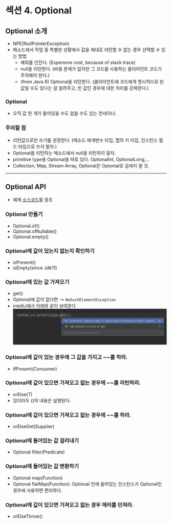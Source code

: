 # 섹션 4. Optional

## Optional 소개
 - NPE(NullPointerException)
 - 메소드에서 작업 중 특별한 상황에서 값을 제대로 리턴할 수 없는 경우 선택할 수 있는 방법
   * 예외를 던진다. (Expensive cost, because of stack trace)
   * null을 리턴한다. (비용 문제가 없지만 그 코드를 사용하는 클리어인트 코드가 주의해야 한다.)
   * (from Java 8) Optional을 리턴한다. (클라이언트에 코드에게 명시적으로 빈 값일 수도 있다는 걸 알려주고, 빈 값인 경우에 대한 처리를 강제한다.)

### Optional
 - 오직 값 한 개가 들어있을 수도 없을 수도 있는 컨네이너.

### 주의할 점
 - 리턴값으로만 쓰기를 권장한다. (메소드 매개변수 타입, 맵의 키 타입, 인스턴스 필드 타입으로 쓰지 말자.)
 - Optional을 리턴하는 메소드에서 null을 리턴하지 말자.
 - primitive type용 Optional을 따로 있다. OptionalInt, OptionalLong,...
 - Collection, Map, Stream Array, Optional은 Opiontal로 감싸지 말 것.
 ---

## Optional API
 - 예제 [소스코드](/ssrc/main/java/me/mybabygrand/class_java8/optional/OptionalAPI.java)를 참조
### Optional 만들기
 - Optional.of()
 - Optional.ofNullable()
 - Optional.empty()
### Optional에 값이 있는지 없는지 확인하기
 - isPresent()
 - isEmpty(since Jdk11)

### Optional에 있는 값 가져오기
 - get()
 - Optional에 값이 없다면 -> ```NoSuchElementException```
 - intelliJ에서 아래와 같이 보여준다
 ![](/img/01.jpg)
### Optional에 값이 있는 경우에 그 값을 가지고 ~~를 하라.
 - ifPresent(Consumer)
### Optional에 값이 있으면 가져오고 없는 경우에 ~~를 리턴하라.
 - orElse(T)
 - 있더라두 ()의 내용은 실행된다.
### Optional에 값이 있으면 가져오고 없는 경우에 ~~를 하라.
 - orElseGet(Supplier)
### Optional에 들어있는 값 걸러내기
 - Optional filter(Predicate)
### Optional에 들어있는 값 변환하기
 - Optional map(Function)
 - Optional flatMap(Function): Optional 안에 들어있는 인스턴스가 Optional인 경우에 사용하면 편리하다.
### Optional에 값이 있으면 가져오고 없는 경우 에러를 던져라.
- orElseThrow()
